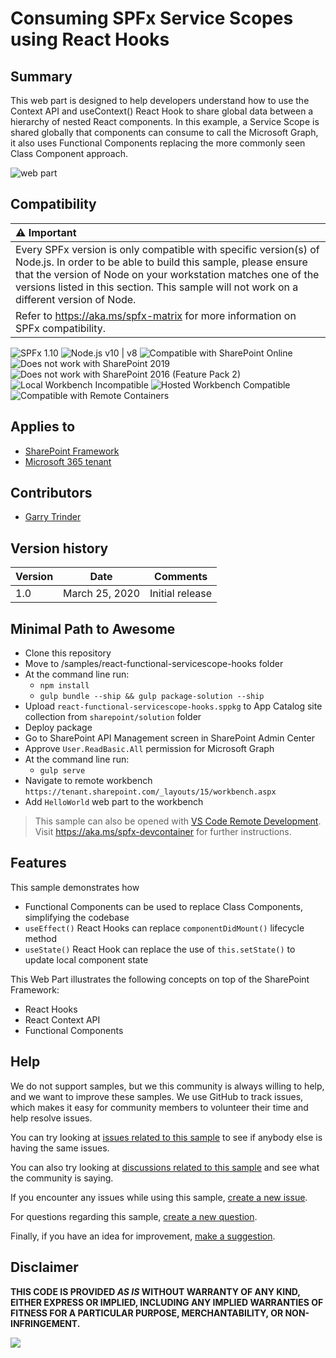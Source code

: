 # Consuming SPFx Service Scopes using React Hooks

## Summary

This web part is designed to help developers understand how to use the Context API and useContext() React Hook to share global data between a hierarchy of nested React components. In this example, a Service Scope is shared globally that components can consume to call the Microsoft Graph, it also uses Functional Components replacing the more commonly seen Class Component approach.

![web part](webpart.png)

## Compatibility

| :warning: Important          |
|:---------------------------|
| Every SPFx version is only compatible with specific version(s) of Node.js. In order to be able to build this sample, please ensure that the version of Node on your workstation matches one of the versions listed in this section. This sample will not work on a different version of Node.|
|Refer to <https://aka.ms/spfx-matrix> for more information on SPFx compatibility.   |

![SPFx 1.10](https://img.shields.io/badge/SPFx-1.10.0-green.svg) 
![Node.js v10 | v8](https://img.shields.io/badge/Node.js-v10%20%7C%20v8-green.svg) 
![Compatible with SharePoint Online](https://img.shields.io/badge/SharePoint%20Online-Compatible-green.svg)
![Does not work with SharePoint 2019](https://img.shields.io/badge/SharePoint%20Server%202019-Incompatible-red.svg)
![Does not work with SharePoint 2016 (Feature Pack 2)](https://img.shields.io/badge/SharePoint%20Server%202016%20(Feature%20Pack%202)-Incompatible-red.svg "SharePoint Server 2016 Feature Pack 2 requires SPFx 1.1")
![Local Workbench Incompatible](https://img.shields.io/badge/Local%20Workbench-Incompatible-red.svg "Requires access to the context API")
![Hosted Workbench Compatible](https://img.shields.io/badge/Hosted%20Workbench-Compatible-green.svg)
![Compatible with Remote Containers](https://img.shields.io/badge/Remote%20Containers-Compatible-green.svg)

## Applies to

* [SharePoint Framework](https://learn.microsoft.com/sharepoint/dev/spfx/sharepoint-framework-overview)
* [Microsoft 365 tenant](https://learn.microsoft.com/sharepoint/dev/spfx/set-up-your-development-environment)

## Contributors

* [Garry Trinder](https://github.com/garrytrinder)

## Version history

Version|Date|Comments
-------|----|--------
1.0|March 25, 2020|Initial release

## Minimal Path to Awesome

* Clone this repository
* Move to /samples/react-functional-servicescope-hooks folder
* At the command line run:
  * `npm install`
  * `gulp bundle --ship && gulp package-solution --ship`
* Upload `react-functional-servicescope-hooks.sppkg` to App Catalog site collection from `sharepoint/solution` folder
* Deploy package
* Go to SharePoint API Management screen in SharePoint Admin Center
* Approve `User.ReadBasic.All` permission for Microsoft Graph
* At the command line run:
  * `gulp serve`
* Navigate to remote workbench `https://tenant.sharepoint.com/_layouts/15/workbench.aspx`
* Add `HelloWorld` web part to the workbench

>  This sample can also be opened with [VS Code Remote Development](https://code.visualstudio.com/docs/remote/remote-overview). Visit https://aka.ms/spfx-devcontainer for further instructions.

## Features

This sample demonstrates how 
 
 * Functional Components can be used to replace Class Components, simplifying the codebase
 * `useEffect()` React Hooks can replace `componentDidMount()` lifecycle method 
 * `useState()` React Hook can replace the use of `this.setState()` to update local component state

This Web Part illustrates the following concepts on top of the SharePoint Framework:

* React Hooks
* React Context API
* Functional Components


## Help

We do not support samples, but we this community is always willing to help, and we want to improve these samples. We use GitHub to track issues, which makes it easy for  community members to volunteer their time and help resolve issues.

You can try looking at [issues related to this sample](https://github.com/pnp/sp-dev-fx-webparts/issues?q=label%3A%22sample%3A%20react-functional-servicescope") to see if anybody else is having the same issues.

You can also try looking at [discussions related to this sample](https://github.com/pnp/sp-dev-fx-webparts/discussions?discussions_q=react-functional-servicescope) and see what the community is saying.

If you encounter any issues while using this sample, [create a new issue](https://github.com/pnp/sp-dev-fx-webparts/issues/new?assignees=&labels=Needs%3A+Triage+%3Amag%3A%2Ctype%3Abug-suspected%2Csample%3A%20react-functional-servicescope&template=bug-report.yml&sample=react-functional-servicescope&authors=@garrytrinder&title=react-functional-servicescope%20-%20).

For questions regarding this sample, [create a new question](https://github.com/pnp/sp-dev-fx-webparts/issues/new?assignees=&labels=Needs%3A+Triage+%3Amag%3A%2Ctype%3Aquestion%2Csample%3A%20react-functional-servicescope&template=question.yml&sample=react-functional-servicescope&authors=@garrytrinder&title=react-functional-servicescope%20-%20).

Finally, if you have an idea for improvement, [make a suggestion](https://github.com/pnp/sp-dev-fx-webparts/issues/new?assignees=&labels=Needs%3A+Triage+%3Amag%3A%2Ctype%3Aenhancement%2Csample%3A%20react-functional-servicescope&template=question.yml&sample=react-functional-servicescope&authors=@garrytrinder&title=react-functional-servicescope%20-%20).

## Disclaimer

**THIS CODE IS PROVIDED *AS IS* WITHOUT WARRANTY OF ANY KIND, EITHER EXPRESS OR IMPLIED, INCLUDING ANY IMPLIED WARRANTIES OF FITNESS FOR A PARTICULAR PURPOSE, MERCHANTABILITY, OR NON-INFRINGEMENT.**


<img src="https://m365-visitor-stats.azurewebsites.net/sp-dev-fx-webparts/samples/react-functional-servicescope-hooks" />
